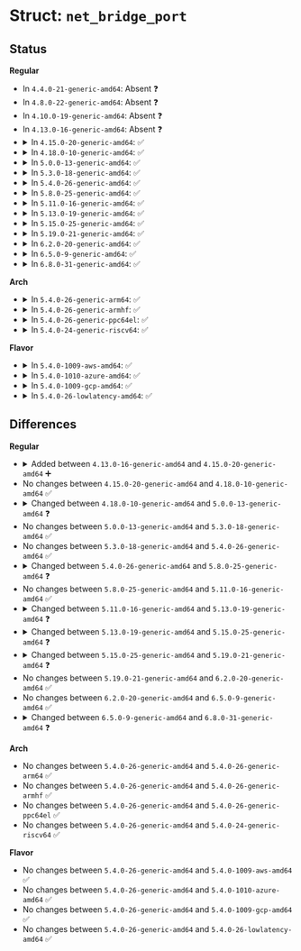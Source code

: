 # Struct: <code>net_bridge_port</code>

## Status
<b>Regular</b>
<ul>
<li>
In <code>4.4.0-21-generic-amd64</code>: Absent ❓
</li>
<li>
In <code>4.8.0-22-generic-amd64</code>: Absent ❓
</li>
<li>
In <code>4.10.0-19-generic-amd64</code>: Absent ❓
</li>
<li>
In <code>4.13.0-16-generic-amd64</code>: Absent ❓
</li>
<li>
<details>
<summary>In <code>4.15.0-20-generic-amd64</code>: ✅</summary>

```c
struct net_bridge_port {
    struct net_bridge * br;
    struct net_device * dev;
    struct list_head list;
    long unsigned int flags;
    struct net_bridge_vlan_group * vlgrp;
    u8 priority;
    u8 state;
    u16 port_no;
    unsigned char topology_change_ack;
    unsigned char config_pending;
    port_id port_id;
    port_id designated_port;
    bridge_id designated_root;
    bridge_id designated_bridge;
    u32 path_cost;
    u32 designated_cost;
    long unsigned int designated_age;
    struct timer_list forward_delay_timer;
    struct timer_list hold_timer;
    struct timer_list message_age_timer;
    struct kobject kobj;
    struct callback_head rcu;
    struct bridge_mcast_own_query ip4_own_query;
    struct bridge_mcast_own_query ip6_own_query;
    unsigned char multicast_router;
    struct bridge_mcast_stats * mcast_stats;
    struct timer_list multicast_router_timer;
    struct hlist_head mglist;
    struct hlist_node rlist;
    char[16] sysfs_name;
    struct netpoll * np;
    int offload_fwd_mark;
    u16 group_fwd_mask;
}
```
</details>
</li>
<li>
<details>
<summary>In <code>4.18.0-10-generic-amd64</code>: ✅</summary>

```c
struct net_bridge_port {
    struct net_bridge * br;
    struct net_device * dev;
    struct list_head list;
    long unsigned int flags;
    struct net_bridge_vlan_group * vlgrp;
    u8 priority;
    u8 state;
    u16 port_no;
    unsigned char topology_change_ack;
    unsigned char config_pending;
    port_id port_id;
    port_id designated_port;
    bridge_id designated_root;
    bridge_id designated_bridge;
    u32 path_cost;
    u32 designated_cost;
    long unsigned int designated_age;
    struct timer_list forward_delay_timer;
    struct timer_list hold_timer;
    struct timer_list message_age_timer;
    struct kobject kobj;
    struct callback_head rcu;
    struct bridge_mcast_own_query ip4_own_query;
    struct bridge_mcast_own_query ip6_own_query;
    unsigned char multicast_router;
    struct bridge_mcast_stats * mcast_stats;
    struct timer_list multicast_router_timer;
    struct hlist_head mglist;
    struct hlist_node rlist;
    char[16] sysfs_name;
    struct netpoll * np;
    int offload_fwd_mark;
    u16 group_fwd_mask;
}
```
</details>
</li>
<li>
<details>
<summary>In <code>5.0.0-13-generic-amd64</code>: ✅</summary>

```c
struct net_bridge_port {
    struct net_bridge * br;
    struct net_device * dev;
    struct list_head list;
    long unsigned int flags;
    struct net_bridge_vlan_group * vlgrp;
    struct net_bridge_port * backup_port;
    u8 priority;
    u8 state;
    u16 port_no;
    unsigned char topology_change_ack;
    unsigned char config_pending;
    port_id port_id;
    port_id designated_port;
    bridge_id designated_root;
    bridge_id designated_bridge;
    u32 path_cost;
    u32 designated_cost;
    long unsigned int designated_age;
    struct timer_list forward_delay_timer;
    struct timer_list hold_timer;
    struct timer_list message_age_timer;
    struct kobject kobj;
    struct callback_head rcu;
    struct bridge_mcast_own_query ip4_own_query;
    struct bridge_mcast_own_query ip6_own_query;
    unsigned char multicast_router;
    struct bridge_mcast_stats * mcast_stats;
    struct timer_list multicast_router_timer;
    struct hlist_head mglist;
    struct hlist_node rlist;
    char[16] sysfs_name;
    struct netpoll * np;
    int offload_fwd_mark;
    u16 group_fwd_mask;
    u16 backup_redirected_cnt;
}
```
</details>
</li>
<li>
<details>
<summary>In <code>5.3.0-18-generic-amd64</code>: ✅</summary>

```c
struct net_bridge_port {
    struct net_bridge * br;
    struct net_device * dev;
    struct list_head list;
    long unsigned int flags;
    struct net_bridge_vlan_group * vlgrp;
    struct net_bridge_port * backup_port;
    u8 priority;
    u8 state;
    u16 port_no;
    unsigned char topology_change_ack;
    unsigned char config_pending;
    port_id port_id;
    port_id designated_port;
    bridge_id designated_root;
    bridge_id designated_bridge;
    u32 path_cost;
    u32 designated_cost;
    long unsigned int designated_age;
    struct timer_list forward_delay_timer;
    struct timer_list hold_timer;
    struct timer_list message_age_timer;
    struct kobject kobj;
    struct callback_head rcu;
    struct bridge_mcast_own_query ip4_own_query;
    struct bridge_mcast_own_query ip6_own_query;
    unsigned char multicast_router;
    struct bridge_mcast_stats * mcast_stats;
    struct timer_list multicast_router_timer;
    struct hlist_head mglist;
    struct hlist_node rlist;
    char[16] sysfs_name;
    struct netpoll * np;
    int offload_fwd_mark;
    u16 group_fwd_mask;
    u16 backup_redirected_cnt;
}
```
</details>
</li>
<li>
<details>
<summary>In <code>5.4.0-26-generic-amd64</code>: ✅</summary>

```c
struct net_bridge_port {
    struct net_bridge * br;
    struct net_device * dev;
    struct list_head list;
    long unsigned int flags;
    struct net_bridge_vlan_group * vlgrp;
    struct net_bridge_port * backup_port;
    u8 priority;
    u8 state;
    u16 port_no;
    unsigned char topology_change_ack;
    unsigned char config_pending;
    port_id port_id;
    port_id designated_port;
    bridge_id designated_root;
    bridge_id designated_bridge;
    u32 path_cost;
    u32 designated_cost;
    long unsigned int designated_age;
    struct timer_list forward_delay_timer;
    struct timer_list hold_timer;
    struct timer_list message_age_timer;
    struct kobject kobj;
    struct callback_head rcu;
    struct bridge_mcast_own_query ip4_own_query;
    struct bridge_mcast_own_query ip6_own_query;
    unsigned char multicast_router;
    struct bridge_mcast_stats * mcast_stats;
    struct timer_list multicast_router_timer;
    struct hlist_head mglist;
    struct hlist_node rlist;
    char[16] sysfs_name;
    struct netpoll * np;
    int offload_fwd_mark;
    u16 group_fwd_mask;
    u16 backup_redirected_cnt;
}
```
</details>
</li>
<li>
<details>
<summary>In <code>5.8.0-25-generic-amd64</code>: ✅</summary>

```c
struct net_bridge_port {
    struct net_bridge * br;
    struct net_device * dev;
    struct list_head list;
    long unsigned int flags;
    struct net_bridge_vlan_group * vlgrp;
    struct net_bridge_port * backup_port;
    u8 priority;
    u8 state;
    u16 port_no;
    unsigned char topology_change_ack;
    unsigned char config_pending;
    port_id port_id;
    port_id designated_port;
    bridge_id designated_root;
    bridge_id designated_bridge;
    u32 path_cost;
    u32 designated_cost;
    long unsigned int designated_age;
    struct timer_list forward_delay_timer;
    struct timer_list hold_timer;
    struct timer_list message_age_timer;
    struct kobject kobj;
    struct callback_head rcu;
    struct bridge_mcast_own_query ip4_own_query;
    struct bridge_mcast_own_query ip6_own_query;
    unsigned char multicast_router;
    struct bridge_mcast_stats * mcast_stats;
    struct timer_list multicast_router_timer;
    struct hlist_head mglist;
    struct hlist_node rlist;
    char[16] sysfs_name;
    struct netpoll * np;
    int offload_fwd_mark;
    u16 group_fwd_mask;
    u16 backup_redirected_cnt;
    struct bridge_stp_xstats stp_xstats;
}
```
</details>
</li>
<li>
<details>
<summary>In <code>5.11.0-16-generic-amd64</code>: ✅</summary>

```c
struct net_bridge_port {
    struct net_bridge * br;
    struct net_device * dev;
    struct list_head list;
    long unsigned int flags;
    struct net_bridge_vlan_group * vlgrp;
    struct net_bridge_port * backup_port;
    u8 priority;
    u8 state;
    u16 port_no;
    unsigned char topology_change_ack;
    unsigned char config_pending;
    port_id port_id;
    port_id designated_port;
    bridge_id designated_root;
    bridge_id designated_bridge;
    u32 path_cost;
    u32 designated_cost;
    long unsigned int designated_age;
    struct timer_list forward_delay_timer;
    struct timer_list hold_timer;
    struct timer_list message_age_timer;
    struct kobject kobj;
    struct callback_head rcu;
    struct bridge_mcast_own_query ip4_own_query;
    struct bridge_mcast_own_query ip6_own_query;
    unsigned char multicast_router;
    struct bridge_mcast_stats * mcast_stats;
    struct timer_list multicast_router_timer;
    struct hlist_head mglist;
    struct hlist_node rlist;
    char[16] sysfs_name;
    struct netpoll * np;
    int offload_fwd_mark;
    u16 group_fwd_mask;
    u16 backup_redirected_cnt;
    struct bridge_stp_xstats stp_xstats;
}
```
</details>
</li>
<li>
<details>
<summary>In <code>5.13.0-19-generic-amd64</code>: ✅</summary>

```c
struct net_bridge_port {
    struct net_bridge * br;
    struct net_device * dev;
    struct list_head list;
    long unsigned int flags;
    struct net_bridge_vlan_group * vlgrp;
    struct net_bridge_port * backup_port;
    u8 priority;
    u8 state;
    u16 port_no;
    unsigned char topology_change_ack;
    unsigned char config_pending;
    port_id port_id;
    port_id designated_port;
    bridge_id designated_root;
    bridge_id designated_bridge;
    u32 path_cost;
    u32 designated_cost;
    long unsigned int designated_age;
    struct timer_list forward_delay_timer;
    struct timer_list hold_timer;
    struct timer_list message_age_timer;
    struct kobject kobj;
    struct callback_head rcu;
    struct bridge_mcast_own_query ip4_own_query;
    struct bridge_mcast_own_query ip6_own_query;
    u32 multicast_eht_hosts_limit;
    u32 multicast_eht_hosts_cnt;
    unsigned char multicast_router;
    struct bridge_mcast_stats * mcast_stats;
    struct timer_list multicast_router_timer;
    struct hlist_head mglist;
    struct hlist_node rlist;
    char[16] sysfs_name;
    struct netpoll * np;
    int offload_fwd_mark;
    u16 group_fwd_mask;
    u16 backup_redirected_cnt;
    struct bridge_stp_xstats stp_xstats;
}
```
</details>
</li>
<li>
<details>
<summary>In <code>5.15.0-25-generic-amd64</code>: ✅</summary>

```c
struct net_bridge_port {
    struct net_bridge * br;
    struct net_device * dev;
    struct list_head list;
    long unsigned int flags;
    struct net_bridge_vlan_group * vlgrp;
    struct net_bridge_port * backup_port;
    u8 priority;
    u8 state;
    u16 port_no;
    unsigned char topology_change_ack;
    unsigned char config_pending;
    port_id port_id;
    port_id designated_port;
    bridge_id designated_root;
    bridge_id designated_bridge;
    u32 path_cost;
    u32 designated_cost;
    long unsigned int designated_age;
    struct timer_list forward_delay_timer;
    struct timer_list hold_timer;
    struct timer_list message_age_timer;
    struct kobject kobj;
    struct callback_head rcu;
    struct net_bridge_mcast_port multicast_ctx;
    struct bridge_mcast_stats * mcast_stats;
    u32 multicast_eht_hosts_limit;
    u32 multicast_eht_hosts_cnt;
    struct hlist_head mglist;
    char[16] sysfs_name;
    struct netpoll * np;
    int hwdom;
    int offload_count;
    struct netdev_phys_item_id ppid;
    u16 group_fwd_mask;
    u16 backup_redirected_cnt;
    struct bridge_stp_xstats stp_xstats;
}
```
</details>
</li>
<li>
<details>
<summary>In <code>5.19.0-21-generic-amd64</code>: ✅</summary>

```c
struct net_bridge_port {
    struct net_bridge * br;
    struct net_device * dev;
    netdevice_tracker dev_tracker;
    struct list_head list;
    long unsigned int flags;
    struct net_bridge_vlan_group * vlgrp;
    struct net_bridge_port * backup_port;
    u8 priority;
    u8 state;
    u16 port_no;
    unsigned char topology_change_ack;
    unsigned char config_pending;
    port_id port_id;
    port_id designated_port;
    bridge_id designated_root;
    bridge_id designated_bridge;
    u32 path_cost;
    u32 designated_cost;
    long unsigned int designated_age;
    struct timer_list forward_delay_timer;
    struct timer_list hold_timer;
    struct timer_list message_age_timer;
    struct kobject kobj;
    struct callback_head rcu;
    struct net_bridge_mcast_port multicast_ctx;
    struct bridge_mcast_stats * mcast_stats;
    u32 multicast_eht_hosts_limit;
    u32 multicast_eht_hosts_cnt;
    struct hlist_head mglist;
    char[16] sysfs_name;
    struct netpoll * np;
    int hwdom;
    int offload_count;
    struct netdev_phys_item_id ppid;
    u16 group_fwd_mask;
    u16 backup_redirected_cnt;
    struct bridge_stp_xstats stp_xstats;
}
```
</details>
</li>
<li>
<details>
<summary>In <code>6.2.0-20-generic-amd64</code>: ✅</summary>

```c
struct net_bridge_port {
    struct net_bridge * br;
    struct net_device * dev;
    netdevice_tracker dev_tracker;
    struct list_head list;
    long unsigned int flags;
    struct net_bridge_vlan_group * vlgrp;
    struct net_bridge_port * backup_port;
    u8 priority;
    u8 state;
    u16 port_no;
    unsigned char topology_change_ack;
    unsigned char config_pending;
    port_id port_id;
    port_id designated_port;
    bridge_id designated_root;
    bridge_id designated_bridge;
    u32 path_cost;
    u32 designated_cost;
    long unsigned int designated_age;
    struct timer_list forward_delay_timer;
    struct timer_list hold_timer;
    struct timer_list message_age_timer;
    struct kobject kobj;
    struct callback_head rcu;
    struct net_bridge_mcast_port multicast_ctx;
    struct bridge_mcast_stats * mcast_stats;
    u32 multicast_eht_hosts_limit;
    u32 multicast_eht_hosts_cnt;
    struct hlist_head mglist;
    char[16] sysfs_name;
    struct netpoll * np;
    int hwdom;
    int offload_count;
    struct netdev_phys_item_id ppid;
    u16 group_fwd_mask;
    u16 backup_redirected_cnt;
    struct bridge_stp_xstats stp_xstats;
}
```
</details>
</li>
<li>
<details>
<summary>In <code>6.5.0-9-generic-amd64</code>: ✅</summary>

```c
struct net_bridge_port {
    struct net_bridge * br;
    struct net_device * dev;
    netdevice_tracker dev_tracker;
    struct list_head list;
    long unsigned int flags;
    struct net_bridge_vlan_group * vlgrp;
    struct net_bridge_port * backup_port;
    u8 priority;
    u8 state;
    u16 port_no;
    unsigned char topology_change_ack;
    unsigned char config_pending;
    port_id port_id;
    port_id designated_port;
    bridge_id designated_root;
    bridge_id designated_bridge;
    u32 path_cost;
    u32 designated_cost;
    long unsigned int designated_age;
    struct timer_list forward_delay_timer;
    struct timer_list hold_timer;
    struct timer_list message_age_timer;
    struct kobject kobj;
    struct callback_head rcu;
    struct net_bridge_mcast_port multicast_ctx;
    struct bridge_mcast_stats * mcast_stats;
    u32 multicast_eht_hosts_limit;
    u32 multicast_eht_hosts_cnt;
    struct hlist_head mglist;
    char[16] sysfs_name;
    struct netpoll * np;
    int hwdom;
    int offload_count;
    struct netdev_phys_item_id ppid;
    u16 group_fwd_mask;
    u16 backup_redirected_cnt;
    struct bridge_stp_xstats stp_xstats;
}
```
</details>
</li>
<li>
<details>
<summary>In <code>6.8.0-31-generic-amd64</code>: ✅</summary>

```c
struct net_bridge_port {
    struct net_bridge * br;
    struct net_device * dev;
    netdevice_tracker dev_tracker;
    struct list_head list;
    long unsigned int flags;
    struct net_bridge_vlan_group * vlgrp;
    struct net_bridge_port * backup_port;
    u32 backup_nhid;
    u8 priority;
    u8 state;
    u16 port_no;
    unsigned char topology_change_ack;
    unsigned char config_pending;
    port_id port_id;
    port_id designated_port;
    bridge_id designated_root;
    bridge_id designated_bridge;
    u32 path_cost;
    u32 designated_cost;
    long unsigned int designated_age;
    struct timer_list forward_delay_timer;
    struct timer_list hold_timer;
    struct timer_list message_age_timer;
    struct kobject kobj;
    struct callback_head rcu;
    struct net_bridge_mcast_port multicast_ctx;
    struct bridge_mcast_stats * mcast_stats;
    u32 multicast_eht_hosts_limit;
    u32 multicast_eht_hosts_cnt;
    struct hlist_head mglist;
    char[16] sysfs_name;
    struct netpoll * np;
    int hwdom;
    int offload_count;
    struct netdev_phys_item_id ppid;
    u16 group_fwd_mask;
    u16 backup_redirected_cnt;
    struct bridge_stp_xstats stp_xstats;
}
```
</details>
</li>
</ul>
<b>Arch</b>
<ul>
<li>
<details>
<summary>In <code>5.4.0-26-generic-arm64</code>: ✅</summary>

```c
struct net_bridge_port {
    struct net_bridge * br;
    struct net_device * dev;
    struct list_head list;
    long unsigned int flags;
    struct net_bridge_vlan_group * vlgrp;
    struct net_bridge_port * backup_port;
    u8 priority;
    u8 state;
    u16 port_no;
    unsigned char topology_change_ack;
    unsigned char config_pending;
    port_id port_id;
    port_id designated_port;
    bridge_id designated_root;
    bridge_id designated_bridge;
    u32 path_cost;
    u32 designated_cost;
    long unsigned int designated_age;
    struct timer_list forward_delay_timer;
    struct timer_list hold_timer;
    struct timer_list message_age_timer;
    struct kobject kobj;
    struct callback_head rcu;
    struct bridge_mcast_own_query ip4_own_query;
    struct bridge_mcast_own_query ip6_own_query;
    unsigned char multicast_router;
    struct bridge_mcast_stats * mcast_stats;
    struct timer_list multicast_router_timer;
    struct hlist_head mglist;
    struct hlist_node rlist;
    char[16] sysfs_name;
    struct netpoll * np;
    int offload_fwd_mark;
    u16 group_fwd_mask;
    u16 backup_redirected_cnt;
}
```
</details>
</li>
<li>
<details>
<summary>In <code>5.4.0-26-generic-armhf</code>: ✅</summary>

```c
struct net_bridge_port {
    struct net_bridge * br;
    struct net_device * dev;
    struct list_head list;
    long unsigned int flags;
    struct net_bridge_vlan_group * vlgrp;
    struct net_bridge_port * backup_port;
    u8 priority;
    u8 state;
    u16 port_no;
    unsigned char topology_change_ack;
    unsigned char config_pending;
    port_id port_id;
    port_id designated_port;
    bridge_id designated_root;
    bridge_id designated_bridge;
    u32 path_cost;
    u32 designated_cost;
    long unsigned int designated_age;
    struct timer_list forward_delay_timer;
    struct timer_list hold_timer;
    struct timer_list message_age_timer;
    struct kobject kobj;
    struct callback_head rcu;
    struct bridge_mcast_own_query ip4_own_query;
    struct bridge_mcast_own_query ip6_own_query;
    unsigned char multicast_router;
    struct bridge_mcast_stats * mcast_stats;
    struct timer_list multicast_router_timer;
    struct hlist_head mglist;
    struct hlist_node rlist;
    char[16] sysfs_name;
    struct netpoll * np;
    int offload_fwd_mark;
    u16 group_fwd_mask;
    u16 backup_redirected_cnt;
}
```
</details>
</li>
<li>
<details>
<summary>In <code>5.4.0-26-generic-ppc64el</code>: ✅</summary>

```c
struct net_bridge_port {
    struct net_bridge * br;
    struct net_device * dev;
    struct list_head list;
    long unsigned int flags;
    struct net_bridge_vlan_group * vlgrp;
    struct net_bridge_port * backup_port;
    u8 priority;
    u8 state;
    u16 port_no;
    unsigned char topology_change_ack;
    unsigned char config_pending;
    port_id port_id;
    port_id designated_port;
    bridge_id designated_root;
    bridge_id designated_bridge;
    u32 path_cost;
    u32 designated_cost;
    long unsigned int designated_age;
    struct timer_list forward_delay_timer;
    struct timer_list hold_timer;
    struct timer_list message_age_timer;
    struct kobject kobj;
    struct callback_head rcu;
    struct bridge_mcast_own_query ip4_own_query;
    struct bridge_mcast_own_query ip6_own_query;
    unsigned char multicast_router;
    struct bridge_mcast_stats * mcast_stats;
    struct timer_list multicast_router_timer;
    struct hlist_head mglist;
    struct hlist_node rlist;
    char[16] sysfs_name;
    struct netpoll * np;
    int offload_fwd_mark;
    u16 group_fwd_mask;
    u16 backup_redirected_cnt;
}
```
</details>
</li>
<li>
<details>
<summary>In <code>5.4.0-24-generic-riscv64</code>: ✅</summary>

```c
struct net_bridge_port {
    struct net_bridge * br;
    struct net_device * dev;
    struct list_head list;
    long unsigned int flags;
    struct net_bridge_vlan_group * vlgrp;
    struct net_bridge_port * backup_port;
    u8 priority;
    u8 state;
    u16 port_no;
    unsigned char topology_change_ack;
    unsigned char config_pending;
    port_id port_id;
    port_id designated_port;
    bridge_id designated_root;
    bridge_id designated_bridge;
    u32 path_cost;
    u32 designated_cost;
    long unsigned int designated_age;
    struct timer_list forward_delay_timer;
    struct timer_list hold_timer;
    struct timer_list message_age_timer;
    struct kobject kobj;
    struct callback_head rcu;
    struct bridge_mcast_own_query ip4_own_query;
    struct bridge_mcast_own_query ip6_own_query;
    unsigned char multicast_router;
    struct bridge_mcast_stats * mcast_stats;
    struct timer_list multicast_router_timer;
    struct hlist_head mglist;
    struct hlist_node rlist;
    char[16] sysfs_name;
    struct netpoll * np;
    int offload_fwd_mark;
    u16 group_fwd_mask;
    u16 backup_redirected_cnt;
}
```
</details>
</li>
</ul>
<b>Flavor</b>
<ul>
<li>
<details>
<summary>In <code>5.4.0-1009-aws-amd64</code>: ✅</summary>

```c
struct net_bridge_port {
    struct net_bridge * br;
    struct net_device * dev;
    struct list_head list;
    long unsigned int flags;
    struct net_bridge_vlan_group * vlgrp;
    struct net_bridge_port * backup_port;
    u8 priority;
    u8 state;
    u16 port_no;
    unsigned char topology_change_ack;
    unsigned char config_pending;
    port_id port_id;
    port_id designated_port;
    bridge_id designated_root;
    bridge_id designated_bridge;
    u32 path_cost;
    u32 designated_cost;
    long unsigned int designated_age;
    struct timer_list forward_delay_timer;
    struct timer_list hold_timer;
    struct timer_list message_age_timer;
    struct kobject kobj;
    struct callback_head rcu;
    struct bridge_mcast_own_query ip4_own_query;
    struct bridge_mcast_own_query ip6_own_query;
    unsigned char multicast_router;
    struct bridge_mcast_stats * mcast_stats;
    struct timer_list multicast_router_timer;
    struct hlist_head mglist;
    struct hlist_node rlist;
    char[16] sysfs_name;
    struct netpoll * np;
    int offload_fwd_mark;
    u16 group_fwd_mask;
    u16 backup_redirected_cnt;
}
```
</details>
</li>
<li>
<details>
<summary>In <code>5.4.0-1010-azure-amd64</code>: ✅</summary>

```c
struct net_bridge_port {
    struct net_bridge * br;
    struct net_device * dev;
    struct list_head list;
    long unsigned int flags;
    struct net_bridge_vlan_group * vlgrp;
    struct net_bridge_port * backup_port;
    u8 priority;
    u8 state;
    u16 port_no;
    unsigned char topology_change_ack;
    unsigned char config_pending;
    port_id port_id;
    port_id designated_port;
    bridge_id designated_root;
    bridge_id designated_bridge;
    u32 path_cost;
    u32 designated_cost;
    long unsigned int designated_age;
    struct timer_list forward_delay_timer;
    struct timer_list hold_timer;
    struct timer_list message_age_timer;
    struct kobject kobj;
    struct callback_head rcu;
    struct bridge_mcast_own_query ip4_own_query;
    struct bridge_mcast_own_query ip6_own_query;
    unsigned char multicast_router;
    struct bridge_mcast_stats * mcast_stats;
    struct timer_list multicast_router_timer;
    struct hlist_head mglist;
    struct hlist_node rlist;
    char[16] sysfs_name;
    struct netpoll * np;
    int offload_fwd_mark;
    u16 group_fwd_mask;
    u16 backup_redirected_cnt;
}
```
</details>
</li>
<li>
<details>
<summary>In <code>5.4.0-1009-gcp-amd64</code>: ✅</summary>

```c
struct net_bridge_port {
    struct net_bridge * br;
    struct net_device * dev;
    struct list_head list;
    long unsigned int flags;
    struct net_bridge_vlan_group * vlgrp;
    struct net_bridge_port * backup_port;
    u8 priority;
    u8 state;
    u16 port_no;
    unsigned char topology_change_ack;
    unsigned char config_pending;
    port_id port_id;
    port_id designated_port;
    bridge_id designated_root;
    bridge_id designated_bridge;
    u32 path_cost;
    u32 designated_cost;
    long unsigned int designated_age;
    struct timer_list forward_delay_timer;
    struct timer_list hold_timer;
    struct timer_list message_age_timer;
    struct kobject kobj;
    struct callback_head rcu;
    struct bridge_mcast_own_query ip4_own_query;
    struct bridge_mcast_own_query ip6_own_query;
    unsigned char multicast_router;
    struct bridge_mcast_stats * mcast_stats;
    struct timer_list multicast_router_timer;
    struct hlist_head mglist;
    struct hlist_node rlist;
    char[16] sysfs_name;
    struct netpoll * np;
    int offload_fwd_mark;
    u16 group_fwd_mask;
    u16 backup_redirected_cnt;
}
```
</details>
</li>
<li>
<details>
<summary>In <code>5.4.0-26-lowlatency-amd64</code>: ✅</summary>

```c
struct net_bridge_port {
    struct net_bridge * br;
    struct net_device * dev;
    struct list_head list;
    long unsigned int flags;
    struct net_bridge_vlan_group * vlgrp;
    struct net_bridge_port * backup_port;
    u8 priority;
    u8 state;
    u16 port_no;
    unsigned char topology_change_ack;
    unsigned char config_pending;
    port_id port_id;
    port_id designated_port;
    bridge_id designated_root;
    bridge_id designated_bridge;
    u32 path_cost;
    u32 designated_cost;
    long unsigned int designated_age;
    struct timer_list forward_delay_timer;
    struct timer_list hold_timer;
    struct timer_list message_age_timer;
    struct kobject kobj;
    struct callback_head rcu;
    struct bridge_mcast_own_query ip4_own_query;
    struct bridge_mcast_own_query ip6_own_query;
    unsigned char multicast_router;
    struct bridge_mcast_stats * mcast_stats;
    struct timer_list multicast_router_timer;
    struct hlist_head mglist;
    struct hlist_node rlist;
    char[16] sysfs_name;
    struct netpoll * np;
    int offload_fwd_mark;
    u16 group_fwd_mask;
    u16 backup_redirected_cnt;
}
```
</details>
</li>
</ul>

## Differences
<b>Regular</b>
<ul>
<li>
<details>
<summary>Added between <code>4.13.0-16-generic-amd64</code> and <code>4.15.0-20-generic-amd64</code> ➕</summary>

```c
struct net_bridge_port {
    struct net_bridge * br;
    struct net_device * dev;
    struct list_head list;
    long unsigned int flags;
    struct net_bridge_vlan_group * vlgrp;
    u8 priority;
    u8 state;
    u16 port_no;
    unsigned char topology_change_ack;
    unsigned char config_pending;
    port_id port_id;
    port_id designated_port;
    bridge_id designated_root;
    bridge_id designated_bridge;
    u32 path_cost;
    u32 designated_cost;
    long unsigned int designated_age;
    struct timer_list forward_delay_timer;
    struct timer_list hold_timer;
    struct timer_list message_age_timer;
    struct kobject kobj;
    struct callback_head rcu;
    struct bridge_mcast_own_query ip4_own_query;
    struct bridge_mcast_own_query ip6_own_query;
    unsigned char multicast_router;
    struct bridge_mcast_stats * mcast_stats;
    struct timer_list multicast_router_timer;
    struct hlist_head mglist;
    struct hlist_node rlist;
    char[16] sysfs_name;
    struct netpoll * np;
    int offload_fwd_mark;
    u16 group_fwd_mask;
}
```
</details>
</li>
<li>
No changes between <code>4.15.0-20-generic-amd64</code> and <code>4.18.0-10-generic-amd64</code> ✅
</li>
<li>
<details>
<summary>Changed between <code>4.18.0-10-generic-amd64</code> and <code>5.0.0-13-generic-amd64</code> ❓</summary>
<ul>
<li>
<b>Field added. </b>
<code>struct net_bridge_port * backup_port</code>
</li>
<li>
<b>Field added. </b>
<code>u16 backup_redirected_cnt</code>
</li>
</ul>
</details>
</li>
<li>
No changes between <code>5.0.0-13-generic-amd64</code> and <code>5.3.0-18-generic-amd64</code> ✅
</li>
<li>
No changes between <code>5.3.0-18-generic-amd64</code> and <code>5.4.0-26-generic-amd64</code> ✅
</li>
<li>
<details>
<summary>Changed between <code>5.4.0-26-generic-amd64</code> and <code>5.8.0-25-generic-amd64</code> ❓</summary>
<ul>
<li>
<b>Field added. </b>
<code>struct bridge_stp_xstats stp_xstats</code>
</li>
</ul>
</details>
</li>
<li>
No changes between <code>5.8.0-25-generic-amd64</code> and <code>5.11.0-16-generic-amd64</code> ✅
</li>
<li>
<details>
<summary>Changed between <code>5.11.0-16-generic-amd64</code> and <code>5.13.0-19-generic-amd64</code> ❓</summary>
<ul>
<li>
<b>Field added. </b>
<code>u32 multicast_eht_hosts_limit</code>
</li>
<li>
<b>Field added. </b>
<code>u32 multicast_eht_hosts_cnt</code>
</li>
</ul>
</details>
</li>
<li>
<details>
<summary>Changed between <code>5.13.0-19-generic-amd64</code> and <code>5.15.0-25-generic-amd64</code> ❓</summary>
<ul>
<li>
<b>Field added. </b>
<code>struct net_bridge_mcast_port multicast_ctx</code>
</li>
<li>
<b>Field added. </b>
<code>int hwdom</code>
</li>
<li>
<b>Field added. </b>
<code>int offload_count</code>
</li>
<li>
<b>Field added. </b>
<code>struct netdev_phys_item_id ppid</code>
</li>
<li>
<b>Field removed. </b>
<code>struct bridge_mcast_own_query ip4_own_query</code>
</li>
<li>
<b>Field removed. </b>
<code>struct bridge_mcast_own_query ip6_own_query</code>
</li>
<li>
<b>Field removed. </b>
<code>unsigned char multicast_router</code>
</li>
<li>
<b>Field removed. </b>
<code>struct timer_list multicast_router_timer</code>
</li>
<li>
<b>Field removed. </b>
<code>struct hlist_node rlist</code>
</li>
<li>
<b>Field removed. </b>
<code>int offload_fwd_mark</code>
</li>
</ul>
</details>
</li>
<li>
<details>
<summary>Changed between <code>5.15.0-25-generic-amd64</code> and <code>5.19.0-21-generic-amd64</code> ❓</summary>
<ul>
<li>
<b>Field added. </b>
<code>netdevice_tracker dev_tracker</code>
</li>
</ul>
</details>
</li>
<li>
No changes between <code>5.19.0-21-generic-amd64</code> and <code>6.2.0-20-generic-amd64</code> ✅
</li>
<li>
No changes between <code>6.2.0-20-generic-amd64</code> and <code>6.5.0-9-generic-amd64</code> ✅
</li>
<li>
<details>
<summary>Changed between <code>6.5.0-9-generic-amd64</code> and <code>6.8.0-31-generic-amd64</code> ❓</summary>
<ul>
<li>
<b>Field added. </b>
<code>u32 backup_nhid</code>
</li>
</ul>
</details>
</li>
</ul>
<b>Arch</b>
<ul>
<li>
No changes between <code>5.4.0-26-generic-amd64</code> and <code>5.4.0-26-generic-arm64</code> ✅
</li>
<li>
No changes between <code>5.4.0-26-generic-amd64</code> and <code>5.4.0-26-generic-armhf</code> ✅
</li>
<li>
No changes between <code>5.4.0-26-generic-amd64</code> and <code>5.4.0-26-generic-ppc64el</code> ✅
</li>
<li>
No changes between <code>5.4.0-26-generic-amd64</code> and <code>5.4.0-24-generic-riscv64</code> ✅
</li>
</ul>
<b>Flavor</b>
<ul>
<li>
No changes between <code>5.4.0-26-generic-amd64</code> and <code>5.4.0-1009-aws-amd64</code> ✅
</li>
<li>
No changes between <code>5.4.0-26-generic-amd64</code> and <code>5.4.0-1010-azure-amd64</code> ✅
</li>
<li>
No changes between <code>5.4.0-26-generic-amd64</code> and <code>5.4.0-1009-gcp-amd64</code> ✅
</li>
<li>
No changes between <code>5.4.0-26-generic-amd64</code> and <code>5.4.0-26-lowlatency-amd64</code> ✅
</li>
</ul>
